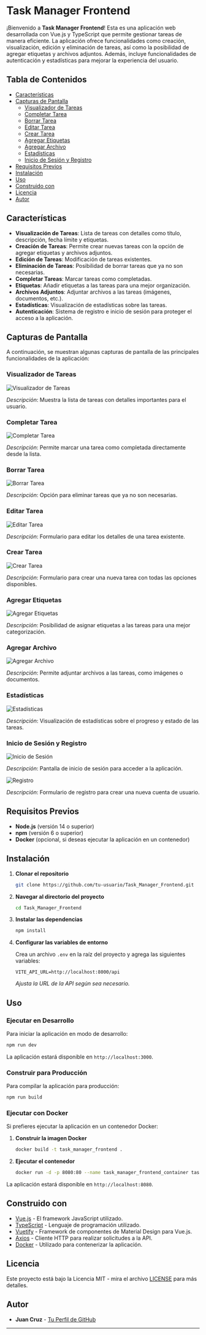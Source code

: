 # **Task Manager Frontend**

¡Bienvenido a **Task Manager Frontend**! Esta es una aplicación web desarrollada con Vue.js y TypeScript que permite gestionar tareas de manera eficiente. La aplicación ofrece funcionalidades como creación, visualización, edición y eliminación de tareas, así como la posibilidad de agregar etiquetas y archivos adjuntos. Además, incluye funcionalidades de autenticación y estadísticas para mejorar la experiencia del usuario.

## **Tabla de Contenidos**

- [Características](#características)
- [Capturas de Pantalla](#capturas-de-pantalla)
  - [Visualizador de Tareas](#visualizador-de-tareas)
  - [Completar Tarea](#completar-tarea)
  - [Borrar Tarea](#borrar-tarea)
  - [Editar Tarea](#editar-tarea)
  - [Crear Tarea](#crear-tarea)
  - [Agregar Etiquetas](#agregar-etiquetas)
  - [Agregar Archivo](#agregar-archivo)
  - [Estadísticas](#estadísticas)
  - [Inicio de Sesión y Registro](#inicio-de-sesión-y-registro)
- [Requisitos Previos](#requisitos-previos)
- [Instalación](#instalación)
- [Uso](#uso)
- [Construido con](#construido-con)
- [Licencia](#licencia)
- [Autor](#autor)

## **Características**

- **Visualización de Tareas**: Lista de tareas con detalles como título, descripción, fecha límite y etiquetas.
- **Creación de Tareas**: Permite crear nuevas tareas con la opción de agregar etiquetas y archivos adjuntos.
- **Edición de Tareas**: Modificación de tareas existentes.
- **Eliminación de Tareas**: Posibilidad de borrar tareas que ya no son necesarias.
- **Completar Tareas**: Marcar tareas como completadas.
- **Etiquetas**: Añadir etiquetas a las tareas para una mejor organización.
- **Archivos Adjuntos**: Adjuntar archivos a las tareas (imágenes, documentos, etc.).
- **Estadísticas**: Visualización de estadísticas sobre las tareas.
- **Autenticación**: Sistema de registro e inicio de sesión para proteger el acceso a la aplicación.

## **Capturas de Pantalla**

A continuación, se muestran algunas capturas de pantalla de las principales funcionalidades de la aplicación:

### **Visualizador de Tareas**

![Visualizador de Tareas](imagenes/Varias_Tareas.png)

_Descripción_: Muestra la lista de tareas con detalles importantes para el usuario.

### **Completar Tarea**

![Completar Tarea](imagenes/Eliminar_completar_editar_tarea.png)

_Descripción_: Permite marcar una tarea como completada directamente desde la lista.

### **Borrar Tarea**

![Borrar Tarea](imagenes/Eliminar_completar_editar_tarea.png)

_Descripción_: Opción para eliminar tareas que ya no son necesarias.

### **Editar Tarea**

![Editar Tarea](imagenes/Modificar_Tarea.png)

_Descripción_: Formulario para editar los detalles de una tarea existente.

### **Crear Tarea**

![Crear Tarea](imagenes/Crear_Tarea_1.png)

_Descripción_: Formulario para crear una nueva tarea con todas las opciones disponibles.

### **Agregar Etiquetas**

![Agregar Etiquetas](imagenes/Crear_Tarea_2.png)

_Descripción_: Posibilidad de asignar etiquetas a las tareas para una mejor categorización.

### **Agregar Archivo**

![Agregar Archivo](imagenes/Crear_Tarea_2.png)

_Descripción_: Permite adjuntar archivos a las tareas, como imágenes o documentos.

### **Estadísticas**

![Estadísticas](imagenes/Estadisticas.png)

_Descripción_: Visualización de estadísticas sobre el progreso y estado de las tareas.

### **Inicio de Sesión y Registro**

![Inicio de Sesión](imagenes/Login.png)

_Descripción_: Pantalla de inicio de sesión para acceder a la aplicación.

![Registro](imagenes/Registro_2.png)

_Descripción_: Formulario de registro para crear una nueva cuenta de usuario.

## **Requisitos Previos**

- **Node.js** (versión 14 o superior)
- **npm** (versión 6 o superior)
- **Docker** (opcional, si deseas ejecutar la aplicación en un contenedor)

## **Instalación**

1. **Clonar el repositorio**

   ```bash
   git clone https://github.com/tu-usuario/Task_Manager_Frontend.git
   ```

2. **Navegar al directorio del proyecto**

   ```bash
   cd Task_Manager_Frontend
   ```

3. **Instalar las dependencias**

   ```bash
   npm install
   ```

4. **Configurar las variables de entorno**

   Crea un archivo `.env` en la raíz del proyecto y agrega las siguientes variables:

   ```env
   VITE_API_URL=http://localhost:8000/api
   ```

   _Ajusta la URL de la API según sea necesario._

## **Uso**

### **Ejecutar en Desarrollo**

Para iniciar la aplicación en modo de desarrollo:

```bash
npm run dev
```

La aplicación estará disponible en `http://localhost:3000`.

### **Construir para Producción**

Para compilar la aplicación para producción:

```bash
npm run build
```

### **Ejecutar con Docker**

Si prefieres ejecutar la aplicación en un contenedor Docker:

1. **Construir la imagen Docker**

   ```bash
   docker build -t task_manager_frontend .
   ```

2. **Ejecutar el contenedor**

   ```bash
   docker run -d -p 8080:80 --name task_manager_frontend_container task_manager_frontend
   ```

La aplicación estará disponible en `http://localhost:8080`.

## **Construido con**

- [Vue.js](https://vuejs.org/) - El framework JavaScript utilizado.
- [TypeScript](https://www.typescriptlang.org/) - Lenguaje de programación utilizado.
- [Vuetify](https://vuetifyjs.com/) - Framework de componentes de Material Design para Vue.js.
- [Axios](https://axios-http.com/) - Cliente HTTP para realizar solicitudes a la API.
- [Docker](https://www.docker.com/) - Utilizado para contenerizar la aplicación.

## **Licencia**

Este proyecto está bajo la Licencia MIT - mira el archivo [LICENSE](LICENSE) para más detalles.

## **Autor**

- **Juan Cruz** - [Tu Perfil de GitHub](https://github.com/JuanHoKKeR/)

---
